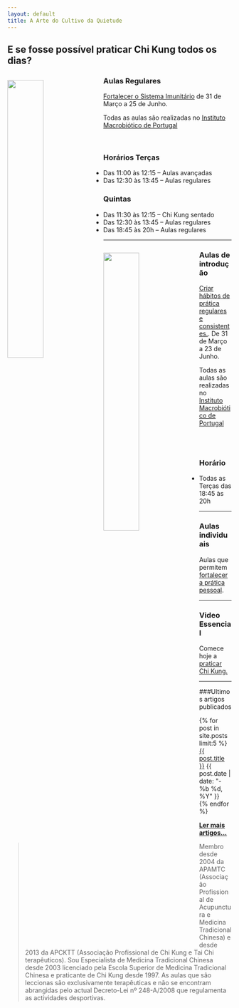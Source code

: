 ```yaml
---
layout: default 
title: A Arte do Cultivo da Quietude
---
```

## E se fosse possível praticar Chi Kung todos os dias?

<a href="http://lourencoazevedo.com/imunidade.html"><img src="http://lourencoazevedo.com/imagens/imunidade.jpg" style="width: 40%; float: left; margin-right: 1em; margin-top: 1em;" /></a>

 
<h3>Aulas Regulares</h3>

[Fortalecer o Sistema Imunitário](/imunidade.html) de 31 de Março a 25 de Junho.

Todas as aulas são realizadas no [Instituto Macrobiótico de Portugal](http://institutomacrobiotico.com)

<br>

### Horários Terças

+ Das 11:00 às 12:15 – Aulas avançadas
+ Das 12:30 às 13:45 – Aulas regulares

### Quintas

- Das 11:30 às 12:15 – Chi Kung sentado
- Das 12:30 às 13:45 – Aulas regulares
- Das 18:45 às 20h – Aulas regulares

<hr>

<a href="http://lourencoazevedo.com/zero.html"><img src="http://lourencoazevedo.com/pimagens/zero.jpg" style="width: 40%; float: left; margin-right: 1em; margin-top: 1em;" /></a>

<h3>Aulas de introdução</h3>

[Criar hábitos de prática regulares e consistentes.](zero.html). De 31 de Março a 23 de Junho.

Todas as aulas são realizadas no [Instituto Macrobiótico de Portugal](http://institutomacrobiotico.com)

<br>
<br>

### Horário

+ Todas as Terças das 18:45 às 20h

<hr>

### Aulas individuais

Aulas que permitem [fortalecer a prática pessoal](/aulas-individuais.html).

<hr>

### Video Essencial

Comece hoje a [praticar Chi Kung.](http://lourencoazevedo.com/video.html)

<hr>

###Ultimos artigos publicados

<div class="hfeed">
    <article class="hentry entry">
        <p>{% for post in site.posts limit:5 %}
            <a href="{{ post.url }}">{{ post.title }}</a>
            <time datetime="{{ post.date | xmlschema }}">{{ post.date | date: "- %b %d, %Y" }}</time> 
          <br>
          {% endfor %}
         </p>
     </article>
 </div>

**[Ler mais artigos...](/blog.html)** 

>Membro desde 2004 da APAMTC (Associação Profissional de Acupunctura e Medicina Tradicional Chinesa) e desde 2013 da APCKTT (Associação Profissional de Chi Kung e Tai Chi terapêuticos). Sou Especialista de Medicina Tradicional Chinesa desde 2003 licenciado pela Escola Superior de Medicina Tradicional Chinesa e praticante de Chi Kung desde 1997. As aulas que são leccionas são exclusivamente terapêuticas e não se encontram abrangidas pelo actual Decreto-Lei nº 248-A/2008 que regulamenta as actividades desportivas.
